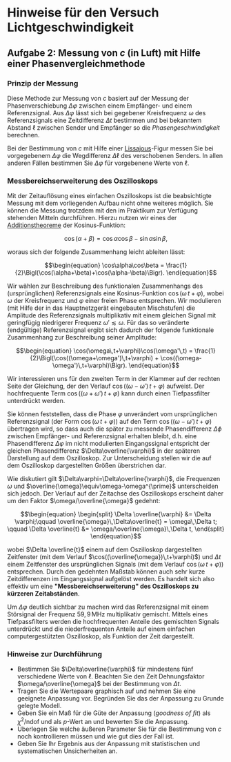 # Hinweise für den Versuch Lichtgeschwindigkeit

## Aufgabe 2: Messung von $c$ (in Luft) mit Hilfe einer Phasenvergleichmethode

### Prinzip der Messung

Diese Methode zur Messung von $c$ basiert auf der Messung der Phasenverschiebung $\Delta\varphi$ zwischen einem Empfänger- und einem Referenzsignal. Aus $\Delta\varphi$ lässt sich bei gegebener Kreisfrequenz $\omega$ des Referenzsignals eine Zeitdifferenz $\Delta t$ bestimmen und bei bekanntem Abstand $\ell$ zwischen Sender und Empfänger so die *Phasengeschwindigkeit* berechnen. 

Bei der Bestimmung von $c$ mit Hilfe einer [Lissajous](https://de.wikipedia.org/wiki/Lissajous-Figur)-Figur messen Sie bei vorgegebenem $\Delta\varphi$ die Wegdifferenz $\Delta\ell$ des verschobenen Senders. In allen anderen Fällen bestimmen Sie $\Delta\varphi$ für vorgebenene Werte von $\ell$.   

### Messbereichserweiterung des Oszilloskops

Mit der Zeitauflösung eines einfachen Oszilloskops ist die beabsichtigte Messung mit dem vorliegenden Aufbau nicht ohne weiteres möglich. Sie können die Messung trotzdem mit den im Praktikum zur Verfügung stehenden Mitteln durchführen. Hierzu nutzen wir eines der [Additionstheoreme](https://de.wikipedia.org/wiki/Formelsammlung_Trigonometrie#Produkte_der_Winkelfunktionen) der Kosinus-Funktion: 

```math
\begin{equation}
\cos(\alpha+\beta) = \cos\alpha\cos\beta - \sin\alpha\sin\beta,
\end{equation}
```

woraus sich der folgende Zusammenhang leicht ableiten lässt: 

```math
\begin{equation}
\cos\alpha\cos\beta = \frac{1}{2}\Bigl(\cos(\alpha+\beta)+\cos(\alpha-\beta)\Bigr).
\end{equation}
```

Wir wählen zur Beschreibung des funktionalen Zusammenhangs des (ursprünglichen) Referenzsignals eine Kosinus-Funktion $\cos(\omega\,t+\varphi)$, wobei $\omega$ der Kreisfrequenz und $\varphi$ einer freien Phase entsprechen. Wir modulieren (mit Hilfe der in das Hauptnetzgerät eingebauten Mischstufen) die Amplitude des Referenzsignals multiplikativ mit einem gleichen Signal mit geringfügig niedrigerer Frequenz $\omega'\lesssim\omega$. Für das so veränderte (endgültige) Referenzsignal ergibt sich dadurch der folgende funktionale Zusammenhang zur Beschreibung seiner Amplitude: 

```math
\begin{equation}
\cos(\omega\,t+\varphi)\cos(\omega'\,t) = \frac{1}{2}\Bigl(\cos((\omega+\omega')\,t+\varphi) + \cos((\omega-\omega')\,t+\varphi)\Bigr).
\end{equation}
```

Wir interessieren uns für den zweiten Term in der Klammer auf der rechten Seite der Gleichung, der den Verlauf $\cos((\omega-\omega')\,t+\varphi)$ aufweist. Der hochfrequente Term $\cos((\omega+\omega')\,t+\varphi)$ kann durch einen Tiefpassfilter unterdrückt werden. 

Sie können feststellen, dass die Phase $\varphi$ unverändert vom ursprünglichen Referenzsignal (der Form $\cos(\omega\,t+\varphi)$) auf den Term $\cos((\omega-\omega')\,t+\varphi)$ übertragen wird, so dass auch die später zu messende Phasendifferenz $\Delta\phi$ zwischen Empfänger- und Referenzsignal erhalten bleibt, d.h. eine Phasendifferenz $\Delta\varphi$ im nicht modulierten Eingangssignal entspricht der gleichen Phasendifferenz $\Delta\overline{\varphi}$ in der späteren Darstellung auf dem Oszilloskop. Zur Unterscheidung stellen wir die auf dem Oszilloskop dargestellten Größen überstrichen dar. 

Wie diskutiert gilt $\Delta\varphi=\Delta\overline{\varphi}$, die Frequenzen $\omega$ und $\overline{\omega}\equiv\omega-\omega^{\prime}$ unterscheiden sich jedoch. Der Verlauf auf der Zeitachse des Oszilloskops erscheint daher um den Faktor $\omega/\overline{\omega}$  gedehnt:

```math
\begin{equation}
\begin{split}
\Delta \overline{\varphi} &= \Delta \varphi;\qquad
\overline{\omega}\,\Delta\overline{t} = \omega\,\Delta t; \qquad
\Delta \overline{t} &= \omega/\overline{\omega}\,\Delta t,
\end{split}
\end{equation}
```

wobei $\Delta \overline{t}$ einem auf dem Oszilloskop dargestellten Zeitfenster (mit dem Verlauf $\cos((\overline{\omega})\,t+\varphi)$) und $\Delta t$ einem Zeitfenster des ursprünglichen Signals (mit dem Verlauf $\cos(\omega\,t+\varphi)$) entsprechen. Durch den gedehnten Maßstab können auch sehr kurze Zeitdifferenzen im Eingangssignal aufgelöst werden. Es handelt sich also effektiv um eine **"Messbereichserweiterung" des Oszilloskops zu kürzeren Zeitabständen**.

Um $\Delta\varphi$ deutlich sichtbar zu machen wird das Referenzsignal mit einem Störsignal der Frequenz $59,9\,\mathrm{MHz}$ multiplikativ gemischt. Mittels eines Tiefpassfilters werden die hochfrequenten Anteile des gemischten Signals unterdrückt und die niederfrequenten Anteile auf einem einfachen computergestützten Oszilloskop, als Funktion der Zeit dargestellt.

### Hinweise zur Durchführung

- Bestimmen Sie $\Delta\overline{\varphi}$ für mindestens fünf verschiedene Werte von $\ell$. Beachten Sie den Zeit Dehnungsfaktor $\omega/\overline{\omega}$ bei der Bestimmung von $\Delta t$. 
- Tragen Sie die Wertepaare graphisch auf und nehmen Sie eine geeignete Anpassung vor. Begründen Sie das der Anpassung zu Grunde gelegte Modell.
- Geben Sie ein Maß für die Güte der Anpassung (*goodness of fit*) als $\chi^{2}/\mathrm{ndof}$ und als $p$-Wert an und bewerten Sie die Anpassung. 
- Überlegen Sie welche äußeren Parameter Sie für die Bestimmung von $c$ noch kontrollieren müssen und wie gut dies der Fall ist.
- Geben Sie Ihr Ergebnis aus der Anpassung mit statistischen und systematischen Unsicherheiten an.

